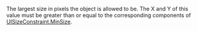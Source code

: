 The largest size in pixels the object is allowed to be. The X and Y of
this value must be greater than or equal to the corresponding components
of [UISizeConstraint.MinSize](https://create.roblox.com/docs/reference/engine/classes/UISizeConstraint#MinSize).